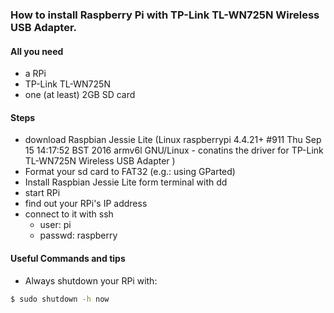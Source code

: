 ### How to install Raspberry Pi with TP-Link TL-WN725N Wireless USB Adapter. 

#### All you need
* a RPi
* TP-Link TL-WN725N
* one (at least) 2GB SD card

#### Steps
* download Raspbian Jessie Lite (Linux raspberrypi 4.4.21+ #911 Thu Sep 15 14:17:52 BST 2016 armv6l GNU/Linux - conatins the driver for TP-Link TL-WN725N Wireless USB Adapter
)
* Format your sd card to FAT32 (e.g.: using GParted)
* Install Raspbian Jessie Lite form terminal with dd
* start RPi
* find out your RPi's IP address
* connect to it with ssh
  * user: pi
  * passwd: raspberry

#### Useful Commands and tips
* Always shutdown your RPi with:

```sh
$ sudo shutdown -h now
```